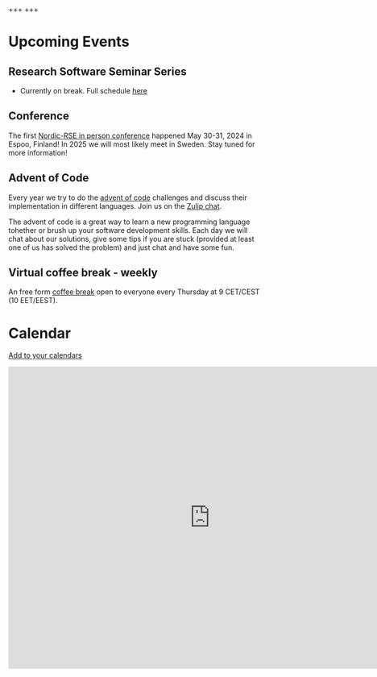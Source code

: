 +++
+++

# Upcoming Events

## Research Software Seminar Series

- Currently on break. Full schedule [here](/events/seminar-series)

## Conference

The first [Nordic-RSE in person conference](/events/2024-in-person-conference/) happened May 30-31, 2024 in Espoo, Finland! 
In 2025 we will most likely meet in Sweden. Stay tuned for more information!


## Advent of Code

Every year we try to do the 
[advent of code](https://adventofcode.com/)
challenges and discuss their implementation in different languages. Join us on the [Zulip chat](https://coderefinery.zulipchat.com/#narrow/stream/305975-Advent-of-Code).

The advent of code is a great way to learn a new programming language tohether
or brush up your software development skills. Each day we will chat about our
solutions, give some tips if you are stuck (provided at least one of us has
solved the problem) and just chat and have some fun.

## Virtual coffee break - weekly

An free form [coffee break](/events/coffeebreak/#weekly-virtual-coffee-break)
open to everyone every Thursday at 9 CET/CEST (10 EET/EEST).

# Calendar

[Add to your calendars](https://nordic-rse.org/calendar/)

<iframe src="https://calendar.google.com/calendar/embed?src=7uqhsl56ltsvefk2vsmo6kthssbldh26%40import.calendar.google.com&ctz=Europe%2FHelsinki" style="border: 0" width="800" height="600" frameborder="0" scrolling="no"></iframe>
